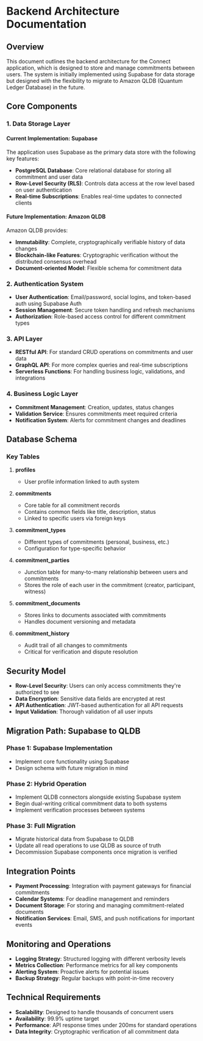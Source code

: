 
# Backend Architecture Documentation

## Overview

This document outlines the backend architecture for the Connect application, which is designed to store and manage commitments between users. The system is initially implemented using Supabase for data storage but designed with the flexibility to migrate to Amazon QLDB (Quantum Ledger Database) in the future.

## Core Components

### 1. Data Storage Layer

#### Current Implementation: Supabase

The application uses Supabase as the primary data store with the following key features:
- **PostgreSQL Database**: Core relational database for storing all commitment and user data
- **Row-Level Security (RLS)**: Controls data access at the row level based on user authentication
- **Real-time Subscriptions**: Enables real-time updates to connected clients

#### Future Implementation: Amazon QLDB

Amazon QLDB provides:
- **Immutability**: Complete, cryptographically verifiable history of data changes
- **Blockchain-like Features**: Cryptographic verification without the distributed consensus overhead
- **Document-oriented Model**: Flexible schema for commitment data

### 2. Authentication System

- **User Authentication**: Email/password, social logins, and token-based auth using Supabase Auth
- **Session Management**: Secure token handling and refresh mechanisms
- **Authorization**: Role-based access control for different commitment types

### 3. API Layer

- **RESTful API**: For standard CRUD operations on commitments and user data
- **GraphQL API**: For more complex queries and real-time subscriptions
- **Serverless Functions**: For handling business logic, validations, and integrations

### 4. Business Logic Layer

- **Commitment Management**: Creation, updates, status changes
- **Validation Service**: Ensures commitments meet required criteria
- **Notification System**: Alerts for commitment changes and deadlines

## Database Schema

### Key Tables

1. **profiles**
   - User profile information linked to auth system

2. **commitments**
   - Core table for all commitment records
   - Contains common fields like title, description, status
   - Linked to specific users via foreign keys

3. **commitment_types**
   - Different types of commitments (personal, business, etc.)
   - Configuration for type-specific behavior

4. **commitment_parties**
   - Junction table for many-to-many relationship between users and commitments
   - Stores the role of each user in the commitment (creator, participant, witness)

5. **commitment_documents**
   - Stores links to documents associated with commitments
   - Handles document versioning and metadata

6. **commitment_history**
   - Audit trail of all changes to commitments
   - Critical for verification and dispute resolution

## Security Model

- **Row-Level Security**: Users can only access commitments they're authorized to see
- **Data Encryption**: Sensitive data fields are encrypted at rest
- **API Authentication**: JWT-based authentication for all API requests
- **Input Validation**: Thorough validation of all user inputs

## Migration Path: Supabase to QLDB

### Phase 1: Supabase Implementation
- Implement core functionality using Supabase
- Design schema with future migration in mind

### Phase 2: Hybrid Operation
- Implement QLDB connectors alongside existing Supabase system
- Begin dual-writing critical commitment data to both systems
- Implement verification processes between systems

### Phase 3: Full Migration
- Migrate historical data from Supabase to QLDB
- Update all read operations to use QLDB as source of truth
- Decommission Supabase components once migration is verified

## Integration Points

- **Payment Processing**: Integration with payment gateways for financial commitments
- **Calendar Systems**: For deadline management and reminders
- **Document Storage**: For storing and managing commitment-related documents
- **Notification Services**: Email, SMS, and push notifications for important events

## Monitoring and Operations

- **Logging Strategy**: Structured logging with different verbosity levels
- **Metrics Collection**: Performance metrics for all key components
- **Alerting System**: Proactive alerts for potential issues
- **Backup Strategy**: Regular backups with point-in-time recovery

## Technical Requirements

- **Scalability**: Designed to handle thousands of concurrent users
- **Availability**: 99.9% uptime target
- **Performance**: API response times under 200ms for standard operations
- **Data Integrity**: Cryptographic verification of all commitment data
